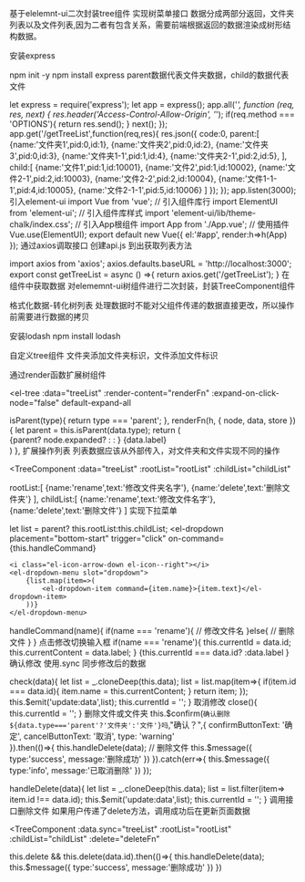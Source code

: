 基于elelemnt-ui二次封装tree组件
实现树菜单接口
数据分成两部分返回，文件夹列表以及文件列表,因为二者有包含关系，需要前端根据返回的数据渲染成树形结构数据。

安装express

npm init -y
npm install express
parent数据代表文件夹数据，child的数据代表文件

let express = require('express');
let app = express();
app.all('*', function (req, res, next) {
  res.header('Access-Control-Allow-Origin', '*');
  if(req.method === 'OPTIONS'){
      return res.send();
  }
  next();
});
app.get('/getTreeList',function(req,res){
  res.json({
      code:0,
      parent:[
              {name:'文件夹1',pid:0,id:1},
              {name:'文件夹2',pid:0,id:2},
              {name:'文件夹3',pid:0,id:3},
              {name:'文件夹1-1',pid:1,id:4},
              {name:'文件夹2-1',pid:2,id:5},
      ],
      child:[
              {name:'文件1',pid:1,id:10001},
              {name:'文件2',pid:1,id:10002},
              {name:'文件2-1',pid:2,id:10003},
              {name:'文件2-2',pid:2,id:10004},
              {name:'文件1-1-1',pid:4,id:10005},
              {name:'文件2-1-1',pid:5,id:10006}
      ]
  });
});
app.listen(3000);
引入element-ui
import Vue from 'vue';
// 引入组件库行
import ElementUI from 'element-ui';
// 引入组件库样式
import 'element-ui/lib/theme-chalk/index.css';
// 引入App根组件
import App from './App.vue';
// 使用插件
Vue.use(ElementUI);
export default new Vue({
    el:'#app',
    render:h=>h(App)
});
通过axios调取接口
创建api.js 到出获取列表方法

import axios from 'axios';
axios.defaults.baseURL = 'http://localhost:3000';
export const getTreeList = async () =>{
    return axios.get('/getTreeList');
}
在组件中获取数据
对elememnt-ui树组件进行二次封装，封装TreeComponent组件

<template>
    <div>
        <TreeComponent :data="treeList"></TreeComponent>
    </div>
</template>
<script>
import {getTreeList} from './api.js';
import TreeComponent from './TreeComponent.vue';
export default {
    data(){
        return {
            treeList:[]
        }
    },
    async mounted(){
        let {data} = await getTreeList();
        // 增加标示 如果是文件夹 增加type标示
        let parent = data.parent.map(item=>(item.type="child",item));
        this.treeList = [...parent,...data.child];
    },
    components:{
        TreeComponent
    }
}
</script>
格式化数据-转化树列表
处理数据时不能对父组件传递的数据直接更改，所以操作前需要进行数据的拷贝

安装lodash
npm install lodash
<template>
    <el-tree 
        :data="treeList">
    </el-tree>
</template>
<script>
import _ from 'lodash'
export default {
    props:{
        // 树的信息列表
        data:{
            type:Array,
            default:()=>[]
        }
    },
    data(){
        return {
            treeList:[] // 格式化后的树的数据结构
        }
    },
    methods: {
        processData(){
            // 如果没有数据不进行任何处理
            if(this.data.length != 0){
                // 创造一个id的映射表，通过映射表创造关系,多数据操作时不要直接修改原数据
                let cloneList = _.cloneDeep(this.data);
                let mapList = cloneList.reduce((memo,current)=>{
                    memo[current['id']] = current;
                    return memo;
                },{}); 
                // 去列表中找 进行分类,最后返回数组结构
                this.treeList = cloneList.reduce((result,current)=>{
                    current.label = current.name;// 树的结构必须要有label属性
                    let parent = mapList[current.pid]; // 拿到当前项的父id去列表中查找，如果找到说明是儿子，就将它放到父亲的children属性中
                    if(parent){
                        parent.children? parent.children.push(current): parent.children = [current];
                    }else if(current.pid === 0){ // 说明这个是根把根放进到result中  
                        result.push(current);
                    }
                    return result
                },[]);
            }
        }
    },
    watch: {
        data:{
            handler(){ // 监控data的变化，如果数据有更新重新处理数据
                this.processData(); 
            },
            immediate:true // 默认上来就调用一次
        }
    },
}
</script>
自定义tree组件
文件夹添加文件夹标识，文件添加文件标识

通过render函数扩展树组件

<el-tree 
    :data="treeList"
    :render-content="renderFn"
    :expand-on-click-node="false"
    default-expand-all
>
</el-tree>
isParent(type){
    return type === 'parent';
},
renderFn(h, { node, data, store }){
    let parent = this.isParent(data.type);
    return (<div>
        {parent? 
            node.expanded?
                <i class="el-icon-folder-opened icon"></i>:
                <i class="el-icon-folder icon"></i>:
        <i class="el-icon-document icon"></i>}
        {data.label}
    </div>)
},
扩展操作列表
列表数据应该从外部传入，对文件夹和文件实现不同的操作

<TreeComponent 
    :data="treeList"
    :rootList="rootList"
    :childList="childList"
></TreeComponent>
rootList:[
    {name:'rename',text:'修改文件夹名字'},
    {name:'delete',text:'删除文件夹'}
],
childList:[
    {name:'rename',text:'修改文件名字'},
    {name:'delete',text:'删除文件'}
]
实现下拉菜单

let list = parent? this.rootList:this.childList;
<el-dropdown 
    placement="bottom-start" 
    trigger="click"
    on-command={this.handleCommand}
>
    <i class="el-icon-arrow-down el-icon--right"></i>
    <el-dropdown-menu slot="dropdown">
        {list.map(item=>(
            <el-dropdown-item command={item.name}>{item.text}</el-dropdown-item>
        ))}
    </el-dropdown-menu>
</el-dropdown>
handleCommand(name){
    if(name === 'rename'){
        // 修改文件名
    }else{
        // 删除文件
    }
}
点击修改切换输入框
if(name === 'rename'){
    this.currentId = data.id;
    this.currentContent = data.label;
}
{this.currentId === data.id?
    <span>
        <el-input 
            value={this.currentContent}
            on-input={this.handleChange}
        ></el-input>
        <el-button type="text">
            <i class="el-icon-close"></i>
        </el-button>
        <el-button type="text">
            <i class="el-icon-check"></i>
        </el-button>
    </span>
    :data.label
}
确认修改
使用.sync 同步修改后的数据

<el-button type="text" on-click={this.check.bind(this,data)}>
    <i class="el-icon-check"></i>
</el-button>

check(data){
    let list = _.cloneDeep(this.data);
    list = list.map(item=>{
        if(item.id === data.id){
            item.name = this.currentContent;
        }
        return item;
    });
    this.$emit('update:data',list);
    this.currentId = '';
}
取消修改
<el-button type="text" on-click={this.close}>
    <i class="el-icon-close"></i>
</el-button>
close(){
    this.currentId = '';
}
删除文件或文件夹
this.$confirm(`确认删除 ${data.type==='parent'?'文件夹':'文件'}吗`,"确认？",{
    confirmButtonText: '确定',
    cancelButtonText: '取消',
    type: 'warning'  
}).then(()=>{
    this.handleDelete(data); // 删除文件
    this.$message({
        type:'success',
        message:'删除成功'
    })
}).catch(err=>{
    this.$message({
        type:'info',
        message:'已取消删除'
    })
});

handleDelete(data){
    let list = _.cloneDeep(this.data);
    list = list.filter(item=> item.id !== data.id);
    this.$emit('update:data',list);
    this.currentId = '';
}
调用接口删除文件
如果用户传递了delete方法，调用成功后在更新页面数据

<TreeComponent 
    :data.sync="treeList"
    :rootList="rootList"
    :childList="childList"
    :delete="deleteFn"
></TreeComponent>

this.delete && this.delete(data.id).then(()=>{
    this.handleDelete(data);
    this.$message({
        type:'success',
        message:'删除成功'
    })
})